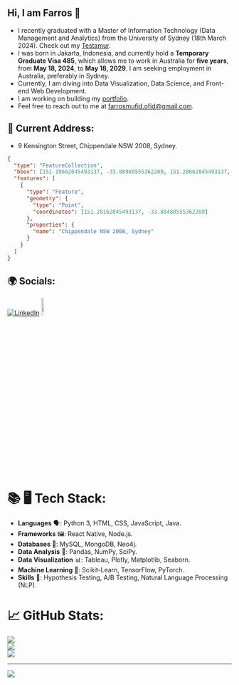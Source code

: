 ## Hi, I am Farros 👋

- I recently graduated with a Master of Information Technology (Data Management and Analytics) from the University of Sydney (18th March 2024). Check out my [Testamur](https://www.myequals.net/r/sharelink/35130fe3-d2e5-4800-9987-a294ce497203/c71d7590-31da-41f7-a8f3-099e79de990d).
- I was born in Jakarta, Indonesia, and currently hold a **Temporary Graduate Visa 485**, which allows me to work in Australia for **five years**, from **May 18, 2024**, to **May 18, 2029**. I am seeking employment in Australia, preferably in Sydney.
- Currently, I am diving into Data Visualization, Data Science, and Front-end Web Development.
- I am working on building my [portfolio](https://farrosmufid.netlify.app/).
- Feel free to reach out to me at farrosmufid.ofid@gmail.com.

## 📍 Current Address:

- 9 Kensington Street, Chippendale NSW 2008, Sydney.

```geojson
{
  "type": "FeatureCollection",
  "bbox": [151.19662045493137, -33.88980555362209, 151.20662045493137, -33.87980555362209],
  "features": [
    {
      "type": "Feature",
      "geometry": {
        "type": "Point",
        "coordinates": [151.20162045493137, -33.88480555362209]
      },
      "properties": {
        "name": "Chippendale NSW 2008, Sydney"
      }
    }
  ]
}


```

  

## 🌍 Socials:
[![LinkedIn](https://img.shields.io/badge/LinkedIn-%230077B5.svg?logo=linkedin&logoColor=white)](https://linkedin.com/in/farros-mufid) 
<a href="https://leetcode.com/farrosmufid/" target="_blank">
  <img src="https://cdn.icon-icons.com/icons2/2530/PNG/512/leetcode_button_icon_151892.png" alt="LeetCode" style="width: 10%; height: 10%;">
</a>

# 📚 🖥️ Tech Stack:
- **Languages** 🗣️: Python 3, HTML, CSS, JavaScript, Java.
- **Frameworks** 🖼️: React Native, Node.js.
- **Databases** 🐬: MySQL, MongoDB, Neo4j.
- **Data Analysis** 💬: Pandas, NumPy, SciPy.
- **Data Visualization** 📊: Tableau, Plotly, Matplotlib, Seaborn.
- **Machine Learning** 🤖: Scikit-Learn, TensorFlow, PyTorch.
- **Skills** 🧮: Hypothesis Testing, A/B Testing, Natural Language Processing (NLP).

  
# 📈 GitHub Stats:
![](https://github-readme-stats.vercel.app/api?username=farrosmufid&theme=dracula&hide_border=false&include_all_commits=false&count_private=false)<br/>
![](https://github-readme-streak-stats.herokuapp.com/?user=farrosmufid&theme=dracula&hide_border=false)<br/>
![](https://github-readme-stats.vercel.app/api/top-langs/?username=farrosmufid&theme=dracula&hide_border=false&include_all_commits=false&count_private=false&layout=compact)

---
[![](https://visitcount.itsvg.in/api?id=farrosmufid&icon=0&color=0)](https://visitcount.itsvg.in)
